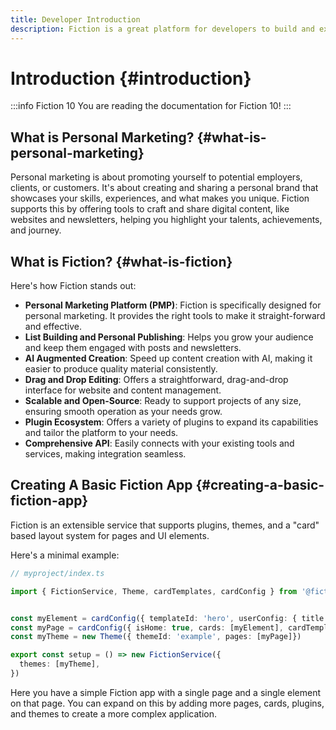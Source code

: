 ```yaml
---
title: Developer Introduction
description: Fiction is a great platform for developers to build and extend marketing automation solutions.
---
```


# Introduction {#introduction}

:::info Fiction 10
You are reading the documentation for Fiction 10!
:::

## What is Personal Marketing? {#what-is-personal-marketing}

Personal marketing is about promoting yourself to potential employers, clients, or customers. It's about creating and sharing a personal brand that showcases your skills, experiences, and what makes you unique. Fiction supports this by offering tools to craft and share digital content, like websites and newsletters, helping you highlight your talents, achievements, and journey.


## What is Fiction? {#what-is-fiction}

Here's how Fiction stands out:

- **Personal Marketing Platform (PMP)**: Fiction is specifically designed for personal marketing. It provides the right tools to make it straight-forward and effective.
- **List Building and Personal Publishing**: Helps you grow your audience and keep them engaged with posts and newsletters.
- **AI Augmented Creation**: Speed up content creation with AI, making it easier to produce quality material consistently.
- **Drag and Drop Editing**: Offers a straightforward, drag-and-drop interface for website and content management.
- **Scalable and Open-Source**: Ready to support projects of any size, ensuring smooth operation as your needs grow.
- **Plugin Ecosystem**: Offers a variety of plugins to expand its capabilities and tailor the platform to your needs.
- **Comprehensive API**: Easily connects with your existing tools and services, making integration seamless.

## Creating A Basic Fiction App {#creating-a-basic-fiction-app}

Fiction is an extensible service that supports plugins, themes, and a "card" based layout system for pages and UI elements.

Here's a minimal example:


```ts
// myproject/index.ts

import { FictionService, Theme, cardTemplates, cardConfig } from '@fiction/core'


const myElement = cardConfig({ templateId: 'hero', userConfig: { title: 'Hello, World!'}, cardTemplates })
const myPage = cardConfig({ isHome: true, cards: [myElement], cardTemplates })
const myTheme = new Theme({ themeId: 'example', pages: [myPage]})

export const setup = () => new FictionService({
  themes: [myTheme],
})
```

Here you have a simple Fiction app with a single page and a single element on that page. You can expand on this by adding more pages, cards, plugins, and themes to create a more complex application.
